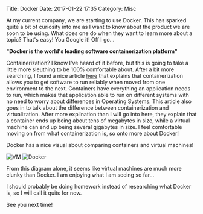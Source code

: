 Title: Docker
Date: 2017-01-22 17:35
Category: Misc



At my current company, we are starting to use Docker. This has sparked quite a bit of curiosity into me as I want to 
know about the product we are soon to be using. What does one do when they want to learn more about a topic? That's easy!
You Google it! Off I go...

**"Docker is the world's leading software containerization platform"**

Containerization? I know I've heard of it before, but this is going to take a little more sleuthing to be 100% comfortable
about. After a bit more searching, I found a nice article
[here](http://www.cio.com/article/2924995/enterprise-software/what-are-containers-and-why-do-you-need-them.html) that
explains that containerization allows you to get software to
run reliably when moved from one environment to the next. 
Containers have everything an application needs to run, which
makes that application able to run on different systems with no
need to worry about differences in Operating Systems. This article
also goes in to talk about the difference between containerization
and virtualization. After more explination than I will go into
here, they explain that a container ends up being about tens of 
megabytes in size, while a virtual machine can end up being 
several gigabytes in size. I feel comfortable moving on from what 
containerization is, so onto more about Docker!

Docker has a nice visual about comparing containers and virtual 
machines! 

![VM](/images/docker/Docker_VM.png) ![Docker](/images/docker/Docker_Docker.png)

From this diagram alone, it seems like virtual machines are much 
more clunky than Docker. I am enjoying what I am seeing so far... 

I should probably be doing homework instead of researching what 
Docker is, so I will call it quits for now. 

See you next time!

